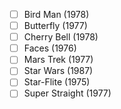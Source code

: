 - [ ] Bird Man (1978)
- [ ] Butterfly (1977)
- [ ] Cherry Bell (1978)
- [ ] Faces (1976)
- [ ] Mars Trek (1977)
- [ ] Star Wars (1987)
- [ ] Star-Flite (1975)
- [ ] Super Straight (1977)
